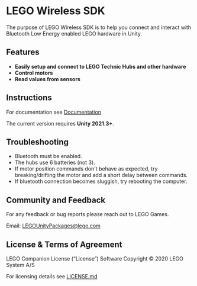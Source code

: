 # LEGO Wireless SDK

The purpose of LEGO Wireless SDK is to help you connect and interact with Bluetooth Low Energy enabled LEGO hardware in Unity.

## Features

- **Easily setup and connect to LEGO Technic Hubs and other hardware**
- **Control motors**
- **Read values from sensors**

## Instructions

For documentation see [Documentation](Documentation~/LEGO%20Wireless%20SDK.md)

The current version requires **Unity 2021.3+**.

## Troubleshooting

- Bluetooth must be enabled.
- The hubs use 6 batteries (not 3).
- If motor position commands don't behave as expected, try breaking/drifting the motor and add a short delay between commands.
- If bluetooth connection becomes sluggish, try rebooting the computer.

## Community and Feedback

For any feedback or bug reports please reach out to LEGO Games.

Email: [LEGOUnityPackages@lego.com](mailto:LEGOUnityPackages@lego.com)

## License & Terms of Agreement

LEGO Companion License (“License”) Software Copyright © 2020 LEGO System A/S

For licensing details see [LICENSE.md](LICENSE.md)
